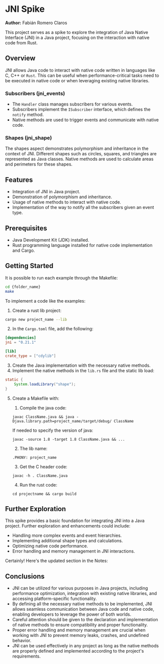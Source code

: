 # JNI Spike

**Author:** Fabián Romero Claros

This project serves as a spike to explore the integration of Java Native Interface (JNI) in a Java project, focusing on the interaction with native code from Rust.

## Overview

JNI allows Java code to interact with native code written in languages like C, C++ or `Rust`. This can be useful when performance-critical tasks need to be executed in native code or when leveraging existing native libraries.

### Subscribers (jni_events)

- The `Handler` class manages subscribers for various events.
- Subscribers implement the `ISubscriber` interface, which defines the `notify` method.
- Native methods are used to trigger events and communicate with native code.

### Shapes (jni_shape)

The shapes aspect demonstrates polymorphism and inheritance in the context of JNI. Different shapes such as circles, squares, and triangles are represented as Java classes. Native methods are used to calculate areas and perimeters for these shapes.

## Features

- Integration of JNI in Java project.
- Demonstration of polymorphism and inheritance.
- Usage of native methods to interact with native code.
- Implementation of the way to notify all the subscribers given an event type.

## Prerequisites

- Java Development Kit (JDK) installed.
- Rust programming language installed for native code implementation and Cargo.

## Getting Started

It is possible to run each example through the Makefile:

```bash
cd {folder_name}
make
```

To implement a code like the examples:

1. Create a rust lib project:

```bash
cargo new project_name --lib
```

2. In the `Cargo.toml` file, add the following:

```toml
[dependencies]
jni = "0.21.1"

[lib]
crate_type = ["cdylib"]
```

3. Create the Java implementation with the necessary native methods.
4. Implement the native methods in the `lib.rs` file and the static lib load:

```java
static {
    System.loadLibrary("shape");
}
``` 

5. Create a Makefile with:

   1. Compile the java code:

   ```
   javac ClassName.java && java -Djava.library.path=project_name/target/debug/ ClassName
   ```

    If needed to specify the version of java:

    ```
    javac -source 1.8 -target 1.8 ClassName.java && ...
    ```

   2. The lib name:

   ```
   .PHONY: project_name
   ```

   3. Get the C header code:

   ```
   javac -h . ClassName.java
   ```

   4. Run the rust code:

   ```
   cd projectname && cargo build
   ```

## Further Exploration

This spike provides a basic foundation for integrating JNI into a Java project. Further exploration and enhancements could include:

- Handling more complex events and event hierarchies.
- Implementing additional shape types and calculations.
- Optimizing native code performance.
- Error handling and memory management in JNI interactions.

Certainly! Here's the updated section in the Notes:

## Conclusions

- JNI can be utilized for various purposes in Java projects, including performance optimization, integration with existing native libraries, and accessing platform-specific functionality.
- By defining all the necessary native methods to be implemented, JNI allows seamless communication between Java code and native code, enabling developers to leverage the power of both worlds.
- Careful attention should be given to the declaration and implementation of native methods to ensure compatibility and proper functionality.
- Proper error handling and memory management are crucial when working with JNI to prevent memory leaks, crashes, and undefined behavior.
- JNI can be used effectively in any project as long as the native methods are properly defined and implemented according to the project's requirements.